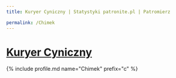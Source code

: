 ```yaml
---
title: Kuryer Cyniczny | Statystyki patronite.pl | Patromierz

permalink: /Chimek
---
```


# [Kuryer Cyniczny](https://patronite.pl/Chimek)

{% include profile.md name="Chimek" prefix="c" %}

